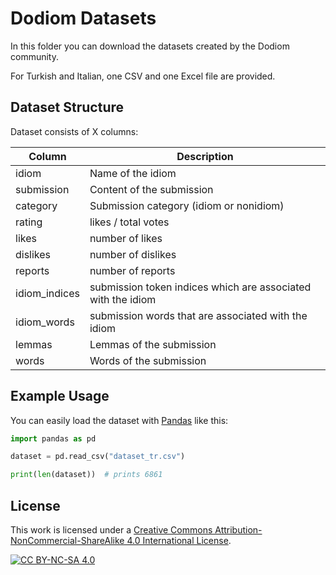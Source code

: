# Dodiom Datasets

In this folder you can download the datasets created by the Dodiom community. 

For Turkish and Italian, one CSV and one Excel file are provided.

## Dataset Structure

Dataset consists of X columns:

| Column        | Description                                                  |
| ------------- | ------------------------------------------------------------ |
| idiom         | Name of the idiom                                            |
| submission    | Content of the submission                                    |
| category      | Submission category (idiom or nonidiom)                      |
| rating        | likes / total votes                                          |
| likes         | number of likes                                              |
| dislikes      | number of dislikes                                           |
| reports       | number of reports                                            |
| idiom_indices | submission token indices which are associated with the idiom |
| idiom_words   | submission words that are associated with the idiom          |
| lemmas        | Lemmas of the submission                                     |
| words         | Words of the submission                                      |

## Example Usage

You can easily load the dataset with [Pandas](https://pandas.pydata.org) like this:

````py
import pandas as pd

dataset = pd.read_csv("dataset_tr.csv")

print(len(dataset))  # prints 6861
````

## License

This work is licensed under a [Creative Commons Attribution-NonCommercial-ShareAlike 4.0 International License](https://licensebuttons.net/l/by-nc-sa/4.0/88x31.png).

[![CC BY-NC-SA 4.0](https://licensebuttons.net/l/by-nc-sa/4.0/88x31.png)](https://licensebuttons.net/l/by-nc-sa/4.0/88x31.png)
